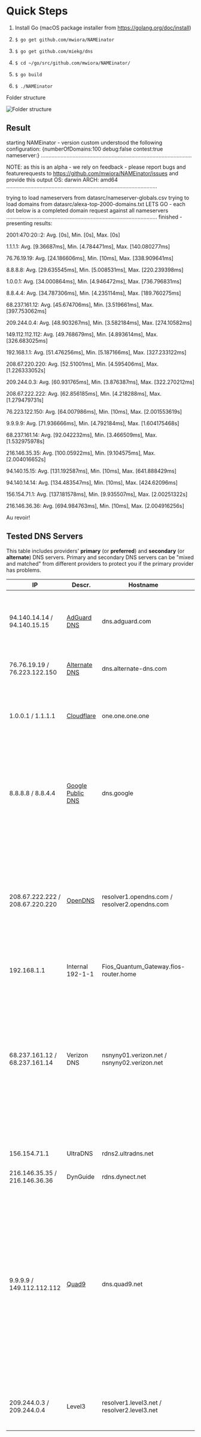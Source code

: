 # Quick Steps

1. Install Go (macOS package installer from https://golang.org/doc/install)

2. `$ go get github.com/mwiora/NAMEinator`

3. `$ go get github.com/miekg/dns`

4. `$ cd ~/go/src/github.com/mwiora/NAMEinator/`

5. `$ go build`

6. `$ ./NAMEinator`

Folder structure

![Folder structure](./go.jpg)

## Result

starting NAMEinator - version custom
understood the following configuration: {numberOfDomains:100 debug:false contest:true nameserver:}
....................................................................................................

NOTE: as this is an alpha - we rely on feedback - please report bugs and featurerequests to https://github.com/mwiora/NAMEinator/issues and provide this output
OS: darwin ARCH: amd64
....................................................................................................

trying to load nameservers from datasrc/nameserver-globals.csv
trying to load domains from datasrc/alexa-top-2000-domains.txt
LETS GO - each dot below is a completed domain request against all nameservers
....................................................................................................
finished - presenting results:

2001:470:20::2:
Avg. [0s], Min. [0s], Max. [0s]

1.1.1.1:
Avg. [9.36687ms], Min. [4.784471ms], Max. [140.080277ms]

76.76.19.19:
Avg. [24.186606ms], Min. [10ms], Max. [338.909641ms]

8.8.8.8:
Avg. [29.635545ms], Min. [5.008531ms], Max. [220.239398ms]

1.0.0.1:
Avg. [34.000864ms], Min. [4.946472ms], Max. [736.796831ms]

8.8.4.4:
Avg. [34.787306ms], Min. [4.235114ms], Max. [189.760275ms]

68.237.161.12:
Avg. [45.674706ms], Min. [3.519661ms], Max. [397.753062ms]

209.244.0.4:
Avg. [48.903267ms], Min. [3.582184ms], Max. [274.10582ms]

149.112.112.112:
Avg. [49.768679ms], Min. [4.893614ms], Max. [326.683025ms]

192.168.1.1:
Avg. [51.476256ms], Min. [5.187166ms], Max. [327.233122ms]

208.67.220.220:
Avg. [52.51001ms], Min. [4.595406ms], Max. [1.226333052s]

209.244.0.3:
Avg. [60.931765ms], Min. [3.876387ms], Max. [322.270212ms]

208.67.222.222:
Avg. [62.856185ms], Min. [4.218288ms], Max. [1.279479731s]

76.223.122.150:
Avg. [64.007986ms], Min. [10ms], Max. [2.001553619s]

9.9.9.9:
Avg. [71.936666ms], Min. [4.792184ms], Max. [1.604175468s]

68.237.161.14:
Avg. [92.042232ms], Min. [3.466509ms], Max. [1.532975978s]

216.146.35.35:
Avg. [100.05922ms], Min. [9.104575ms], Max. [2.004016652s]

94.140.15.15:
Avg. [131.192587ms], Min. [10ms], Max. [641.888429ms]

94.140.14.14:
Avg. [134.483547ms], Min. [10ms], Max. [424.62096ms]

156.154.71.1:
Avg. [137.181578ms], Min. [9.935507ms], Max. [2.00251322s]

216.146.36.36:
Avg. [694.984763ms], Min. [10ms], Max. [2.004916256s]

Au revoir!


## Tested DNS Servers

This table includes providers' **primary** (or **preferred**) and **secondary** (or **alternate**) DNS servers. Primary and secondary DNS servers can be "mixed and matched" from different providers to protect you if the primary provider has problems.

IP | Descr. | Hostname | Purpose | Notes
--- | --- | --- | --- | ---
94.140.14.14 / 94.140.15.15 | [AdGuard DNS](https://adguard.com/en/adguard-dns/overview.html) | dns.adguard.com | | Blocks ads in games, videos, apps, and web pages, and also malware and phishing websites.
76.76.19.19 / 76.223.122.150 | [Alternate DNS](https://alternate-dns.com/) | dns.alternate-dns.com | | Blocks ads before they reach your network.
1.0.0.1 / 1.1.1.1 | [Cloudflare](https://1.1.1.1/dns/) | one.one.one.one | <ul><li><b>Speed</b></li><li><b>Privacy</b></li></ul> | Will never log your IP address, never sell your data, and never use your data to target ads.
8.8.8.8 / 8.8.4.4 | [Google Public DNS](https://developers.google.com/speed/public-dns/) | dns.google | <ul><li><b>Speed</b></li></ul> | Promises three core benefits: a faster browsing experience, improved security, and accurate results without redirects.
208.67.222.222 / 208.67.220.220 | [OpenDNS](https://www.opendns.com/) | resolver1.opendns.com / resolver2.opendns.com | <ul><li><b>Speed</b></li><li><b>Reliability</b></li><li><b>Filtering</b></li><li><b>Parental Controls</b></li></ul> | Claims 100% reliability. Capability to predict cyberattacks before they happen. It provides noticeably fast internet connection, and offers security intelligence as well as web filtering.
192.168.1.1 | Internal 192-1-1 | Fios_Quantum_Gateway.fios-router.home
68.237.161.12 / 68.237.161.14 | Verizon DNS | nsnyny01.verizon.net / nsnyny02.verizon.net | <ul><li><b>Assigned by ISP</b></li><li><b>DNS Hijacks</b></li></ul>| Verizon FiOS Regional DNS Servers for NYC. Supposedly, the default address given out is the ".12" address which utilizes **DNS Hijacking** to serve you ads from Verizon. Each region has a corresponding ".14  DNS server which does not hijack DNS.
156.154.71.1 | UltraDNS | rdns2.ultradns.net | <ul></li><li><b>DNS Hijacks</b></li></ul> | More for commercial use.
216.146.35.35 / 216.146.36.36 | DynGuide | rdns.dynect.net
9.9.9.9 / 149.112.112.112 | [Quad9](https://www.quad9.net/) | dns.quad9.net | | Has free public DNS servers that protect your computer and other devices from cyber threats by immediately and automatically blocking access to unsafe websites, without storing your personal data. Quad9 does not filter content—only domains that are phishing or contain malware will be blocked.
209.244.0.3 / 209.244.0.4 | Level3 | resolver1.level3.net / resolver2.level3.net |  | Its infrastructure, though great and reliable, is not as huge as Google’s.
